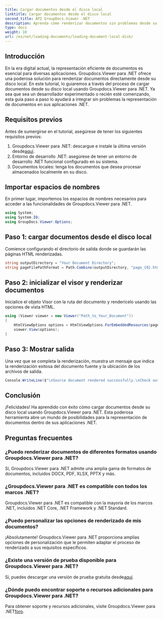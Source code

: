 ```yaml
---
title: Cargar documentos desde el disco local
linktitle: Cargar documentos desde el disco local
second_title: API GroupDocs.Viewer .NET
description: Aprenda cómo renderizar documentos sin problemas desde su disco local usando Groupdocs.Viewer para .NET. Mejore sus aplicaciones .NET con documentos eficientes.
type: docs
weight: 10
url: /es/net/loading-documents/loading-document-local-disk/
---
```

## Introducción
En la era digital actual, la representación eficiente de documentos es esencial para diversas aplicaciones. Groupdocs.Viewer para .NET ofrece una poderosa solución para renderizar documentos directamente desde su disco local. En este tutorial, lo guiaremos a través del proceso de cargar documentos desde su disco local usando Groupdocs.Viewer para .NET. Ya sea que sea un desarrollador experimentado o recién esté comenzando, esta guía paso a paso lo ayudará a integrar sin problemas la representación de documentos en sus aplicaciones .NET.
## Requisitos previos
Antes de sumergirse en el tutorial, asegúrese de tener los siguientes requisitos previos:
1.  Groupdocs.Viewer para .NET: descargue e instale la última versión desde[aquí](https://releases.groupdocs.com/viewer/net/).
2. Entorno de desarrollo .NET: asegúrese de tener un entorno de desarrollo .NET funcional configurado en su sistema.
3. Documentos locales: tenga los documentos que desea procesar almacenados localmente en su disco.

## Importar espacios de nombres
En primer lugar, importemos los espacios de nombres necesarios para acceder a las funcionalidades de Groupdocs.Viewer para .NET.
```csharp
using System;
using System.IO;
using GroupDocs.Viewer.Options;
```
## Paso 1: cargar documentos desde el disco local
Comience configurando el directorio de salida donde se guardarán las páginas HTML renderizadas.
```csharp
string outputDirectory = "Your Document Directory";
string pageFilePathFormat = Path.Combine(outputDirectory, "page_{0}.html");
```
## Paso 2: inicializar el visor y renderizar documentos
Inicialice el objeto Visor con la ruta del documento y renderícelo usando las opciones de vista HTML.
```csharp
using (Viewer viewer = new Viewer("Path_to_Your_Document"))
{
    HtmlViewOptions options = HtmlViewOptions.ForEmbeddedResources(pageFilePathFormat);
    viewer.View(options);
}
```
## Paso 3: Mostrar salida
Una vez que se completa la renderización, muestra un mensaje que indica la renderización exitosa del documento fuente y la ubicación de los archivos de salida.
```csharp
Console.WriteLine($"\nSource document rendered successfully.\nCheck output in {outputDirectory}.");
```

## Conclusión
¡Felicidades! Ha aprendido con éxito cómo cargar documentos desde su disco local usando Groupdocs.Viewer para .NET. Esta poderosa herramienta abre un mundo de posibilidades para la representación de documentos dentro de sus aplicaciones .NET.
## Preguntas frecuentes
### ¿Puedo renderizar documentos de diferentes formatos usando Groupdocs.Viewer para .NET?
Sí, Groupdocs.Viewer para .NET admite una amplia gama de formatos de documentos, incluidos DOCX, PDF, XLSX, PPTX y más.
### ¿Groupdocs.Viewer para .NET es compatible con todos los marcos .NET?
Groupdocs.Viewer para .NET es compatible con la mayoría de los marcos .NET, incluidos .NET Core, .NET Framework y .NET Standard.
### ¿Puedo personalizar las opciones de renderizado de mis documentos?
¡Absolutamente! Groupdocs.Viewer para .NET proporciona amplias opciones de personalización que le permiten adaptar el proceso de renderizado a sus requisitos específicos.
### ¿Existe una versión de prueba disponible para Groupdocs.Viewer para .NET?
Sí, puedes descargar una versión de prueba gratuita desde[aquí](https://releases.groupdocs.com/).
### ¿Dónde puedo encontrar soporte o recursos adicionales para Groupdocs.Viewer para .NET?
 Para obtener soporte y recursos adicionales, visite Groupdocs.Viewer para .NET[foro](https://forum.groupdocs.com/c/viewer/9).
